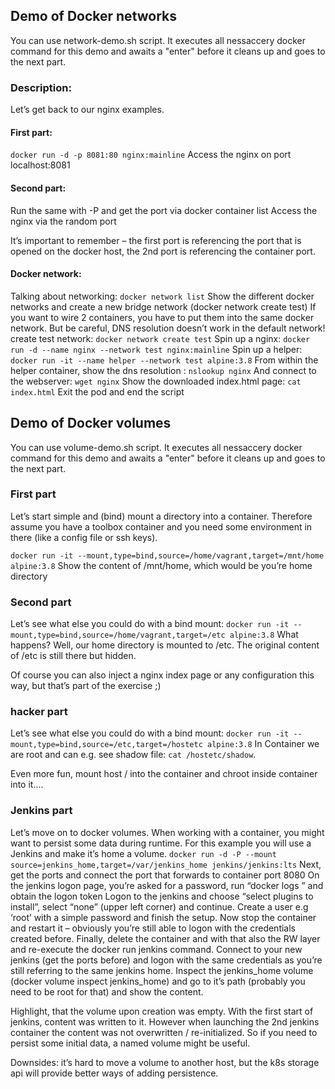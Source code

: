 ## Demo of Docker networks

You can use network-demo.sh script. 
It executes all nessaccery docker command for this demo and awaits a "enter" before it cleans up and goes to the next part.

### Description:

Let’s get back to our nginx examples.

#### First part:
`docker run -d -p 8081:80 nginx:mainline`
Access the nginx on port localhost:8081
#### Second part:
Run the same with -P and get the port via docker container list
Access the nginx via the random port

It’s important to remember – the first port is referencing the port that is opened on the docker host, the 2nd port is referencing the container port.

#### Docker network:
Talking about networking:
`docker network list`
Show the different docker networks and create a new bridge network (docker network create test)
If you want to wire 2 containers, you have to put them into the same docker network. But be careful, DNS resolution doesn’t work in the default network!
create test network: `docker network create test`
Spin up a nginx: `docker run -d --name nginx --network test nginx:mainline`
Spin up a helper: `docker run -it --name helper --network test alpine:3.8`
From within the helper container, show the dns resolution : `nslookup nginx`
And connect to the webserver: `wget nginx`
Show the downloaded index.html page: `cat index.html`
Exit the pod and end the script

## Demo of Docker volumes

You can use volume-demo.sh script. 
It executes all nessaccery docker command for this demo and awaits a "enter" before it cleans up and goes to the next part.

### First part

Let’s start simple and (bind) mount a directory into a container. Therefore assume you have a toolbox container and you need some environment in there (like a config file or ssh keys).

`docker run -it --mount,type=bind,source=/home/vagrant,target=/mnt/home alpine:3.8`
Show the content of /mnt/home, which would be you’re home directory

### Second part

Let’s see what else you could do with a bind mount:
`docker run -it --mount,type=bind,source=/home/vagrant,target=/etc alpine:3.8`
What happens? Well, our home directory is mounted to /etc. The original content of /etc is still there but hidden.

Of course you can also inject a nginx index page or any configuration this way, but that’s part of the exercise ;)

### hacker part

Let’s see what else you could do with a bind mount:
`docker run -it --mount,type=bind,source=/etc,target=/hostetc alpine:3.8`
In Container we are root and can e.g. see shadow file: `cat /hostetc/shadow`.

Even more fun, mount host / into the container and chroot inside container into it....

### Jenkins part

Let’s move on to docker volumes. When working with a container, you might want to persist some data during runtime. For this example you will use a Jenkins and make it’s home a volume.
`docker run -d -P --mount source=jenkins_home,target=/var/jenkins_home jenkins/jenkins:lts`
Next, get the ports and connect the port that forwards to container port 8080
On the jenkins logon page, you’re asked for a password, run “docker logs <container name>”  and obtain the logon token
Logon to the jenkins and choose “select plugins to install”, select “none” (upper left corner) and continue. 
Create a user e.g ‘root’ with a simple password and finish the setup.
Now stop the container and restart it – obviously you’re still able to logon with the credentials created before.
Finally, delete the container and with that also the RW layer and re-execute the docker run jenkins command. 
Connect to your new jenkins (get the ports before) and logon with the same credentials as you’re still referring to the same jenkins home.
Inspect the jenkins_home volume (docker volume inspect jenkins_home) and go to it’s path (probably you need to be root for that) and show the content.

Highlight, that the volume upon creation was empty. With the first start of jenkins, content was written to it. However when launching the 2nd jenkins container the content was not overwritten / re-initialized. So if you need to persist some initial data, a named volume might be useful.

Downsides: it’s hard to move a volume to another host, but the k8s storage api will provide better ways of adding persistence. 
